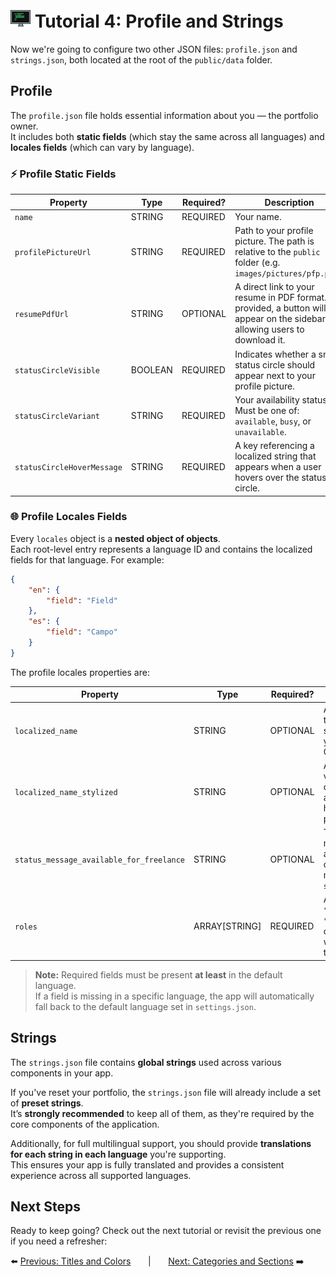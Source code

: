 # <img src="../assets/logo.png"> Tutorial 4: Profile and Strings

Now we're going to configure two other JSON files: `profile.json` and `strings.json`, both located at the root of the `public/data` folder.

## Profile

The `profile.json` file holds essential information about you — the portfolio owner.  
It includes both **static fields** (which stay the same across all languages) and **locales fields** (which can vary by language).

### ⚡ Profile Static Fields

| Property                   | Type     | Required? | Description                                                                                                                 |
|----------------------------|----------|-----------|-----------------------------------------------------------------------------------------------------------------------------|
| `name`                     | STRING   | REQUIRED  | Your name.                                                                                                                  |
| `profilePictureUrl`        | STRING   | REQUIRED  | Path to your profile picture. The path is relative to the `public` folder (e.g. `images/pictures/pfp.png`).                 |
| `resumePdfUrl`             | STRING   | OPTIONAL  | A direct link to your resume in PDF format. If provided, a button will appear on the sidebar allowing users to download it. |
| `statusCircleVisible`      | BOOLEAN  | REQUIRED  | Indicates whether a small status circle should appear next to your profile picture.                                         |
| `statusCircleVariant`      | STRING   | REQUIRED  | Your availability status. Must be one of: `available`, `busy`, or `unavailable`.                                            |
| `statusCircleHoverMessage` | STRING   | REQUIRED  | A key referencing a localized string that appears when a user hovers over the status circle.                                |

### 🌐 Profile Locales Fields

Every `locales` object is a **nested object of objects**.  
Each root-level entry represents a language ID and contains the localized fields for that language. For example:

```json
{
    "en": {
        "field": "Field"
    },
    "es": {
        "field": "Campo"
    }
}
```

The profile locales properties are:

| Property                                     | Type          | Required? | Description                                                                                                                                    |
|----------------------------------------------|---------------|-----------|------------------------------------------------------------------------------------------------------------------------------------------------|
| `localized_name`                             | STRING        | OPTIONAL  | A version of your name translated into the selected language (e.g., your Spanish name or Chinese name).                                        |
| `localized_name_stylized`                    | STRING        | OPTIONAL  | An **HTML-formatted** version of your name. You can use `[[text]]` for **bold** and `{{text}}` for highlighting with the primary theme color.  |
| `status_message_available_for_freelance`     | STRING        | OPTIONAL  | The default status message for your availability. You can customize or add other messages based on your `statusCircleHoverMessage`.            |
| `roles`                                      | ARRAY[STRING] | REQUIRED  | A list of roles (e.g., `"Frontend Developer"`, `"Designer"`). If more than one is provided, the app will animate between them every 5 seconds. |


> **Note:** Required fields must be present **at least** in the default language.  
> If a field is missing in a specific language, the app will automatically fall back to the default language set in `settings.json`.

## Strings

The `strings.json` file contains **global strings** used across various components in your app.

If you've reset your portfolio, the `strings.json` file will already include a set of **preset strings**.  
It’s **strongly recommended** to keep all of them, as they're required by the core components of the application.

Additionally, for full multilingual support, you should provide **translations for each string in each language** you're supporting.  
This ensures your app is fully translated and provides a consistent experience across all supported languages.

## Next Steps
Ready to keep going? Check out the next tutorial or revisit the previous one if you need a refresher:

⬅️ [Previous: Titles and Colors](./TUTORIAL_03_TITLES_AND_COLORS.md)
&nbsp;&nbsp;&nbsp;&nbsp;&nbsp;&nbsp;|&nbsp;&nbsp;&nbsp;&nbsp;&nbsp;&nbsp;
[Next: Categories and Sections](./TUTORIAL_05_CATEGORIES_AND_SECTIONS.md) ➡️ 
